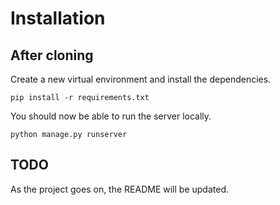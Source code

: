 # Installation

## After cloning

Create a new virtual environment and install the dependencies.

```cli
pip install -r requirements.txt
```

You should now be able to run the server locally.

```cli
python manage.py runserver
```

## TODO

As the project goes on, the README will be updated.
